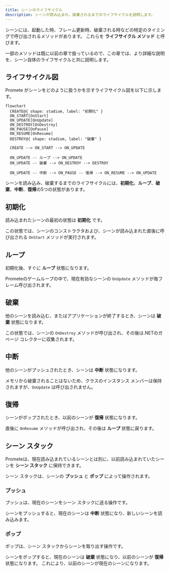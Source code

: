 ```yaml
---
title: シーンのライフサイクル
description: シーンが読み込まれ、破棄されるまでのライフサイクルを説明します。
---
```


シーンには、起動した時、フレーム更新時、破棄される時などの特定のタイミングで呼び出されるメソッドがあります。
これらを **ライフサイクル メソッド** と呼びます。

一部のメソッドは既に以前の章で扱っているので、この章では、より詳細な説明を、シーン自体のライフサイクルと共に説明します。

## ライフサイクル図
Promete がシーンをどのように扱うかを示すライフサイクル図を以下に示します。

```mermaid
flowchart
  CREATE@{ shape: stadium, label: "初期化" }
  ON_START[OnStart]
  ON_UPDATE[OnUpdate]
  ON_DESTROY[OnDestroy]
  ON_PAUSE[OnPause]
  ON_RESUME[OnResume]
  DESTROY@{ shape: stadium, label: "破棄" }

  CREATE --> ON_START --> ON_UPDATE

  ON_UPDATE -- ループ --> ON_UPDATE
  ON_UPDATE -- 破棄 --> ON_DESTROY --> DESTROY

  ON_UPDATE -- 中断 --> ON_PAUSE -- 復帰 --> ON_RESUME --> ON_UPDATE
```

シーンを読み込み、破棄するまでのライフサイクルには、**初期化**、**ループ**、**破棄**、**中断**、**復帰**の5つの状態があります。

## 初期化

読み込まれたシーンの最初の状態は **初期化** です。

この状態では、シーンのコンストラクタおよび、シーンが読み込まれた直後に呼び出される `OnStart` メソッドが実行されます。

## ループ

初期化後、すぐに **ループ** 状態になります。

Prometeのゲームループの中で、現在有効なシーンの `OnUpdate` メソッドが毎フレーム呼び出されます。

## 破棄

他のシーンを読み込む、またはアプリケーションが終了するとき、シーンは **破棄** 状態になります。

この状態では、シーンの `OnDestroy` メソッドが呼び出され、その後は.NETのガベージ コレクターに収集されます。

## 中断
他のシーンがプッシュされたとき、シーンは **中断** 状態になります。

メモリから破棄されることはないため、クラスのインスタンス メンバーは保持されますが、`OnUpdate` は呼び出されません。

## 復帰
シーンがポップされたとき、以前のシーンが **復帰** 状態になります。

直後に `OnResume` メソッドが呼び出され、その後は **ループ** 状態に戻ります。

## シーン スタック
Prometeは、現在読み込まれているシーンとは別に、以前読み込まれていたシーンを **シーン スタック** に保持できます。

シーン スタックは、シーンの **プッシュ** と **ポップ** によって操作されます。

### プッシュ
プッシュは、現在のシーンをシーン スタックに送る操作です。

シーンをプッシュすると、現在のシーンは **中断** 状態になり、新しいシーンを読み込みます。

### ポップ
ポップは、シーン スタックからシーンを取り出す操作です。

シーンをポップすると、現在のシーンは **破棄** 状態になり、以前のシーンが **復帰** 状態になります。
これにより、以前のシーンが現在のシーンになります。
